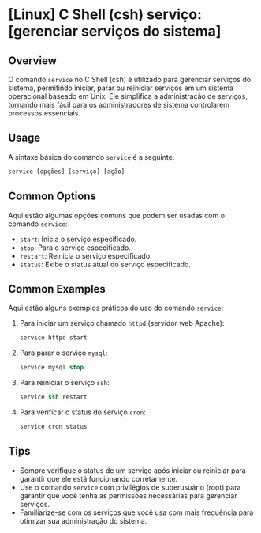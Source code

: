 # [Linux] C Shell (csh) serviço: [gerenciar serviços do sistema]

## Overview
O comando `service` no C Shell (csh) é utilizado para gerenciar serviços do sistema, permitindo iniciar, parar ou reiniciar serviços em um sistema operacional baseado em Unix. Ele simplifica a administração de serviços, tornando mais fácil para os administradores de sistema controlarem processos essenciais.

## Usage
A sintaxe básica do comando `service` é a seguinte:

```csh
service [opções] [serviço] [ação]
```

## Common Options
Aqui estão algumas opções comuns que podem ser usadas com o comando `service`:

- `start`: Inicia o serviço especificado.
- `stop`: Para o serviço especificado.
- `restart`: Reinicia o serviço especificado.
- `status`: Exibe o status atual do serviço especificado.

## Common Examples
Aqui estão alguns exemplos práticos do uso do comando `service`:

1. Para iniciar um serviço chamado `httpd` (servidor web Apache):

   ```csh
   service httpd start
   ```

2. Para parar o serviço `mysql`:

   ```csh
   service mysql stop
   ```

3. Para reiniciar o serviço `ssh`:

   ```csh
   service ssh restart
   ```

4. Para verificar o status do serviço `cron`:

   ```csh
   service cron status
   ```

## Tips
- Sempre verifique o status de um serviço após iniciar ou reiniciar para garantir que ele está funcionando corretamente.
- Use o comando `service` com privilégios de superusuário (root) para garantir que você tenha as permissões necessárias para gerenciar serviços.
- Familiarize-se com os serviços que você usa com mais frequência para otimizar sua administração do sistema.
